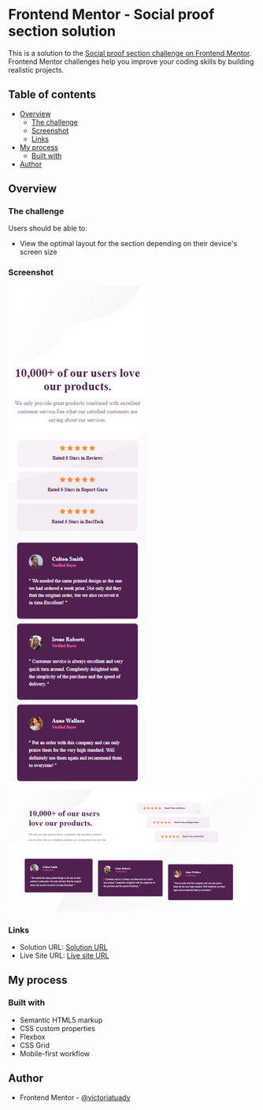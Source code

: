 # Frontend Mentor - Social proof section solution

This is a solution to the [Social proof section challenge on Frontend Mentor](https://www.frontendmentor.io/challenges/social-proof-section-6e0qTv_bA). Frontend Mentor challenges help you improve your coding skills by building realistic projects.

## Table of contents

- [Overview](#overview)
  - [The challenge](#the-challenge)
  - [Screenshot](#screenshot)
  - [Links](#links)
- [My process](#my-process)
  - [Built with](#built-with)
- [Author](#author)

## Overview

### The challenge

Users should be able to:

- View the optimal layout for the section depending on their device's screen size

### Screenshot

![mobile view](design/mobile-view.png)
![desktopview](design/desktop-view.png)

### Links

- Solution URL: [Solution URL](<[https://your-solution-url.com](https://github.com/victoriatuady/social-proof.git)>)
- Live Site URL: [Live site URL](<[https://your-live-site-url.com](https://victoriatuady.github.io/social-proof/)>)

## My process

### Built with

- Semantic HTML5 markup
- CSS custom properties
- Flexbox
- CSS Grid
- Mobile-first workflow

## Author

- Frontend Mentor - [@victoriatuady](https://www.frontendmentor.io/profile/victoriatuady)
